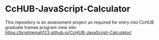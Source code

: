 # CcHUB-JavaScript-Calculator
This repository is an assessment project as required for entry into CcHUB graduate trainee program
view site:  https://brightemah123.github.io/CcHUB-JavaScript-Calculator/

